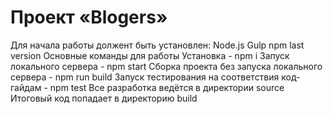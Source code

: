 # Проект «Blogers»

Для начала работы должент быть установлен:
Node.js 
Gulp 
npm last version
Основные команды для работы
Установка - npm i
Запуск локального сервера - npm start
Сборка проекта без запуска локального сервера - npm run build
Запуск тестирования на соответствия код-гайдам - npm test
Все разработка ведётся в директории source
Итоговый код попадает в директорию build
